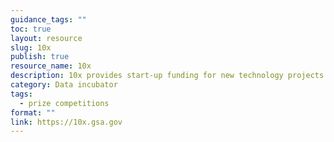 ```yaml
---
guidance_tags: ""
toc: true
layout: resource
slug: 10x
publish: true
resource_name: 10x
description: 10x provides start-up funding for new technology projects and products across government. It aims to uncover and elevate the most promising ideas from the Federal workforce. 10x is a program that lives within the Technology Transformation Services (TTS), and is managed by the Office of Products and Programs of the General Services Administration. TTS manages the Digital Services Fund. 10x starts their funding small and increase their investment as an idea matures into a sustainable project. 10x accepts ideas from Federal employees throughout the year. A few times a year, 10x collects all the ideas and evaluates them for funding. The most promising ideas proceed to Phase 1.
category: Data incubator
tags:
  - prize competitions
format: ""
link: https://10x.gsa.gov
---
```

